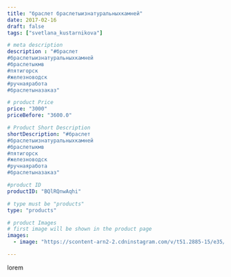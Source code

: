 ```yaml
---
title: "браслет браслетыизнатуральныхкамней"
date: 2017-02-16
draft: false
tags: ["svetlana_kustarnikova"]

# meta description
description : "#браслет 
#браслетыизнатуральныхкамней 
#браслетыкмв
#пятигорск
#железноводск 
#ручнаяработа 
#браслетыназаказ"

# product Price
price: "3000"
priceBefore: "3600.0"

# Product Short Description
shortDescription: "#браслет 
#браслетыизнатуральныхкамней 
#браслетыкмв
#пятигорск
#железноводск 
#ручнаяработа 
#браслетыназаказ"

#product ID
productID: "BQlRQnwAqhi"

# type must be "products"
type: "products"

# product Images
# first image will be shown in the product page
images:
  - image: "https://scontent-arn2-2.cdninstagram.com/v/t51.2885-15/e35/16584008_2038690256357549_5935280959212486656_n.jpg?se=7&tp=1&_nc_ht=scontent-arn2-2.cdninstagram.com&_nc_cat=105&_nc_ohc=7VlsmGiMGTYAX8J1FPq&ccb=7-4&oh=fd4d8ff314d576537386eb5b9817a9d9&oe=6083A65B&ig_cache_key=MTQ1MTY0MjM2Mzg4MDU4MTIxOA%3D%3D.2-ccb7-4"

---
```

lorem
